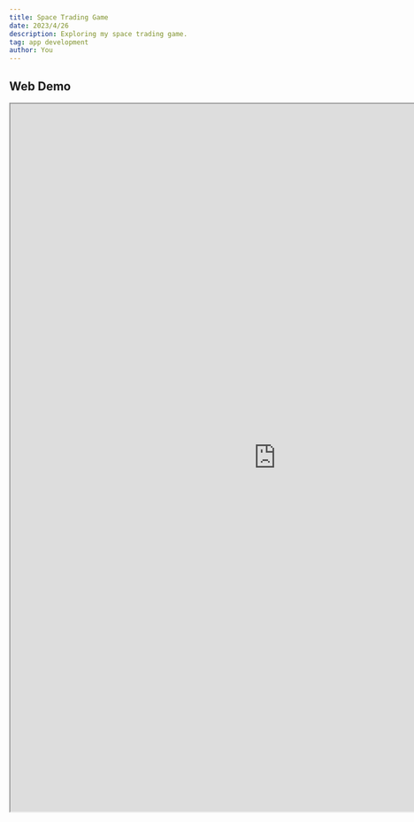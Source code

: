 ```yaml
---
title: Space Trading Game
date: 2023/4/26
description: Exploring my space trading game.
tag: app development
author: You
---
```


## Web Demo

<iframe src="https://game-dev-portfolio-pi.vercel.app/apps/space/index.html" style={{text-align: "center"}} name="Space Trading Game" scrolling="no" frameborder="1" marginheight="px" marginwidth="0px" height="1280px" width="960px"></iframe>

